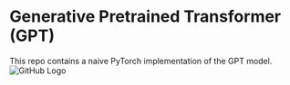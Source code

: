 # Generative Pretrained Transformer (GPT)

This repo contains a naive PyTorch implementation of the GPT model.
![GitHub Logo](https://machinelearningmastery.com/wp-content/uploads/2021/08/attention_research_1.png)
